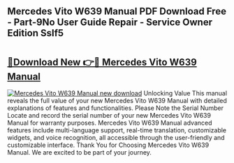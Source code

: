 ## Mercedes Vito W639 Manual PDF Download Free - Part-9No User Guide Repair - Service Owner Edition SsIf5

# <h2><a href="http://cf13148.oget.top/?id=Mercedes+Vito+W639+Manual">🔗Download New 👉🔴 Mercedes Vito W639 Manual</a></h2>

[![Mercedes Vito W639 Manual new download](https://i.imgur.com/5g1atiW.png)](http://cf13148.oget.top/?id=Mercedes+Vito+W639+Manual)
Unlocking Value This manual reveals the full value of your new Mercedes Vito W639 Manual with detailed explanations of features and functionalities. Please Note the Serial Number Locate and record the serial number of your new Mercedes Vito W639 Manual for warranty purposes. Mercedes Vito W639 Manual advanced features include multi-language support, real-time translation, customizable widgets, and voice recognition, all accessible through the user-friendly and customizable interface. Thank You for Choosing Mercedes Vito W639 Manual. We are excited to be part of your journey.
